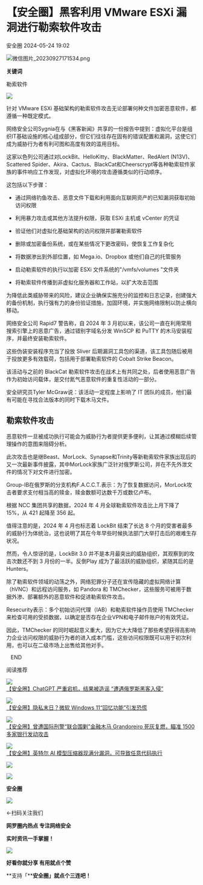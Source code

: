 #  【安全圈】黑客利用 VMware ESXi 漏洞进行勒索软件攻击   
 安全圈   2024-05-24 19:02  
  
![](https://mmbiz.qpic.cn/sz_mmbiz_png/aBHpjnrGylgOvEXHviaXu1fO2nLov9bZ055v7s8F6w1DD1I0bx2h3zaOx0Mibd5CngBwwj2nTeEbupw7xpBsx27Q/640?wx_fmt=png&from=appmsg "微信图片_20230927171534.png")  
  
  
**关键词**  
  
  
  
勒索软件  
  
  
![](https://mmbiz.qpic.cn/sz_mmbiz_jpg/aBHpjnrGyljuaFSo6043c6GeS8s1vLmO4iaRdrsJ2ibvmZG8JNTIOuTQsbytiaicEMTnKicpXziccgaFdpQMUZv04hrQ/640?wx_fmt=jpeg&from=appmsg "")  
  
  
针对 VMware ESXi 基础架构的勒索软件攻击无论部署何种文件加密恶意软件，都遵循一种既定模式。  
  
网络安全公司Sygnia在与《黑客新闻》共享的一份报告中提到：虚拟化平台是组织IT基础设施的核心组成部分，但它们往往存在固有的错误配置和漏洞，这使它们成为威胁行为者有利可图和高度有效的滥用目标。  
  
这家以色列公司通过对LockBit、HelloKitty、BlackMatter、RedAlert (N13V)、Scattered Spider、Akira、Cactus、BlackCat和Cheerscrypt等各种勒索软件家族的事件响应工作发现，对虚拟化环境的攻击遵循类似的行动顺序。  
  
这包括以下步骤：  
- 通过网络钓鱼攻击、恶意文件下载和利用面向互联网资产的已知漏洞获取初始访问权限  
  
- 利用暴力攻击或其他方法提升权限，获取 ESXi 主机或 vCenter 的凭证  
  
- 验证他们对虚拟化基础架构的访问权限并部署勒索软件  
  
- 删除或加密备份系统，或在某些情况下更改密码，使恢复工作复杂化  
  
- 将数据渗出到外部位置，如 Mega.io、Dropbox 或他们自己的托管服务  
  
- 启动勒索软件的执行以加密 ESXi 文件系统的"/vmfs/volumes "文件夹  
  
- 将勒索软件传播到非虚拟化服务器和工作站，以扩大攻击范围  
  
为降低此类威胁带来的风险，建议企业确保实施充分的监控和日志记录，创建强大的备份机制，执行强有力的身份验证措施，加固环境，并实施网络限制以防止横向移动。  
  
网络安全公司 Rapid7 警告称，自 2024 年 3 月初以来，该公司一直在利用常用搜索引擎上的恶意广告，通过错别字域名分发 WinSCP 和 PuTTY 的木马安装程序，并最终安装勒索软件。  
  
这些伪装安装程序充当了投放 Sliver 后期漏洞工具包的渠道，该工具包随后被用于投放更多有效载荷，包括用于部署勒索软件的 Cobalt Strike Beacon。  
  
该活动与之前的 BlackCat 勒索软件攻击在战术上有共同之处，后者使用恶意广告作为初始访问载体，是交付氮气恶意软件的重复性活动的一部分。  
  
安全研究员Tyler McGraw说：该活动一定程度上影响了 IT 团队的成员，他们最有可能在寻找合法版本的同时下载木马文件。  
## 勒索软件攻击  
  
恶意软件一旦被成功执行可能会为威胁行为者提供更多便利，让其通过模糊后续管理操作的意图来阻碍分析。  
  
此次攻击也是继Beast、MorLock、Synapse和Trinity等新勒索软件家族出现后的又一次最新事件披露，其中MorLock家族广泛针对俄罗斯公司，并在不先外泄文件的情况下对文件进行加密。  
  
Group-IB在俄罗斯的分支机构F.A.C.C.T.表示：为了恢复数据访问，MorLock攻击者要求支付相当高的赎金，赎金数额可达数千万或数亿卢布。  
  
根据 NCC 集团共享的数据，2024 年 4 月全球勒索软件攻击比上月下降了 15%，从 421 起降至 356 起。  
  
值得注意的是，2024 年 4 月也标志着 LockBit 结束了长达 8 个月的受害者最多的威胁行为体统治，这也说明了其在今年早些时候执法部门大举打击后的艰难生存状况。  
  
然而，令人惊讶的是，LockBit 3.0 并不是本月最突出的威胁组织，其观察到的攻击次数还不到 3 月份的一半。反倒Play 成为了最活跃的威胁组织，紧随其后的是 Hunters。  
  
除了勒索软件领域的动荡之外，网络犯罪分子还在宣传隐藏的虚拟网络计算（hVNC）和远程访问服务，如 Pandora 和 TMChecker，这些服务可被用于数据外渗、部署额外的恶意软件和促进勒索软件攻击。  
  
Resecurity表示：多个初始访问代理（IAB）和勒索软件操作员使用 TMChecker 来检查可用的受损数据，以确定是否存在企业VPN和电子邮件账户的有效凭证。  
  
因此，TMChecker 的同时崛起意义重大，因为它大大降低了那些希望获得高影响力企业访问权限的威胁行为者的进入成本门槛，这些访问权限既可以用于初次利用，也可以在二级市场上出售给其他对手。  
  
  
   END    
  
  
阅读推荐  
  
  
![](https://mmbiz.qpic.cn/sz_mmbiz_jpg/aBHpjnrGyljuaFSo6043c6GeS8s1vLmONHhdc0aMVpFib9CEBLzTKe6IgprpMN6SzUr1OwCLFHLhy2HCDZIHyHA/640?wx_fmt=jpeg "")  
[【安全圈】ChatGPT 严重宕机，结果被造谣 “遭遇俄罗斯黑客入侵”](http://mp.weixin.qq.com/s?__biz=MzIzMzE4NDU1OQ==&mid=2652060477&idx=1&sn=34c7216f8dead66a1ca96d25900cf4c5&chksm=f36e177dc4199e6b5540c6b7611830c28d1de12d3e61936a41b9454a2ebdfbb38ed548dcb18f&scene=21#wechat_redirect)  
  
  
  
![](https://mmbiz.qpic.cn/sz_mmbiz_jpg/aBHpjnrGyljtafx9Y8EsvLPGEWGUOEEPPa7OyIruF1tYNUsO1ryrLOMgvt4dqddtxbjsw90SWwf45IiafpPxtfg/640?wx_fmt=jpeg&from=appmsg "")  
[【安全圈】隐私末日？微软 Windows 11“回忆功能”引发恐慌](http://mp.weixin.qq.com/s?__biz=MzIzMzE4NDU1OQ==&mid=2652060477&idx=2&sn=bb3234ba8766049d5a06324b97e11c8c&chksm=f36e177dc4199e6b292bd10f43ff45285906f8b105736d474a5f8ac11a1c98eaba4ba248ada9&scene=21#wechat_redirect)  
  
  
  
![](https://mmbiz.qpic.cn/sz_mmbiz_jpg/aBHpjnrGyljuaFSo6043c6GeS8s1vLmONxKZYtPFomSap9lEXJuwI4M8ofjZ2JvYmPTrcibM2JeJ42v5RPFX74A/640?wx_fmt=jpeg "")  
[【安全圈】曾遭国际刑警“联合围剿”金融木马 Grandoreiro 死灰复燃，瞄准 1500 多家银行发动攻击](http://mp.weixin.qq.com/s?__biz=MzIzMzE4NDU1OQ==&mid=2652060477&idx=3&sn=d0d00b8630f623729b430c30cb8cf630&chksm=f36e177dc4199e6b060c114175c3e5a051cac3d596496f927476615ac8065a7e77a1fa4870d7&scene=21#wechat_redirect)  
  
  
  
![](https://mmbiz.qpic.cn/sz_mmbiz_jpg/aBHpjnrGyljtafx9Y8EsvLPGEWGUOEEPj6OFWoibibzfT9xjrvRibZhju3rVpyASGClUNNOZCFOSRyhUicgMeuJaPQ/640?wx_fmt=jpeg&from=appmsg "")  
[【安全圈】英特尔 AI 模型压缩器现满分漏洞，可导致任意代码执行](http://mp.weixin.qq.com/s?__biz=MzIzMzE4NDU1OQ==&mid=2652060477&idx=4&sn=9bce7bfcfe76a7430ab4f38562be2fbe&chksm=f36e177dc4199e6ba3ce3ee51b0965ab7b1c8400884943742b3367baa278b344954cba189a66&scene=21#wechat_redirect)  
  
  
  
  
  
  
![](https://mmbiz.qpic.cn/mmbiz_gif/aBHpjnrGylgeVsVlL5y1RPJfUdozNyCEft6M27yliapIdNjlcdMaZ4UR4XxnQprGlCg8NH2Hz5Oib5aPIOiaqUicDQ/640?wx_fmt=gif "")  
  
  
  
![](https://mmbiz.qpic.cn/mmbiz_png/aBHpjnrGylgeVsVlL5y1RPJfUdozNyCEDQIyPYpjfp0XDaaKjeaU6YdFae1iagIvFmFb4djeiahnUy2jBnxkMbaw/640?wx_fmt=png "")  
  
**安全圈**  
  
![](https://mmbiz.qpic.cn/mmbiz_gif/aBHpjnrGylgeVsVlL5y1RPJfUdozNyCEft6M27yliapIdNjlcdMaZ4UR4XxnQprGlCg8NH2Hz5Oib5aPIOiaqUicDQ/640?wx_fmt=gif "")  
  
  
←扫码关注我们  
  
**网罗圈内热点 专注网络安全**  
  
**实时资讯一手掌握！**  
  
  
![](https://mmbiz.qpic.cn/mmbiz_gif/aBHpjnrGylgeVsVlL5y1RPJfUdozNyCE3vpzhuku5s1qibibQjHnY68iciaIGB4zYw1Zbl05GQ3H4hadeLdBpQ9wEA/640?wx_fmt=gif "")  
  
**好看你就分享 有用就点个赞**  
  
**支持「****安全圈」就点个三连吧！**  
  
